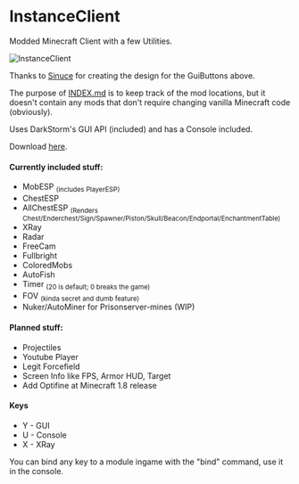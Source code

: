 InstanceClient
==============

Modded Minecraft Client with a few Utilities.

![InstanceClient](https://dl.dropboxusercontent.com/u/82137075/1805_015102_12.png)

Thanks to [Sinuce](http://denmarkinminecraft.com/profile/4517920) for creating the design for the GuiButtons above.

The purpose of [INDEX.md](https://github.com/instance01/InstanceClient/blob/master/INDEX.md) is to keep track of the mod locations, but it doesn't contain any mods that don't require changing vanilla Minecraft code (obviously).


Uses DarkStorm's GUI API (included) and has a Console included.


Download [here](https://github.com/instance01/InstanceClient/releases).


#### Currently included stuff:


- MobESP <sub>(includes PlayerESP)</sub>
- ChestESP
- AllChestESP <sub>(Renders Chest/Enderchest/Sign/Spawner/Piston/Skull/Beacon/Endportal/EnchantmentTable)</sub>
- XRay
- Radar
- FreeCam
- Fullbright
- ColoredMobs
- AutoFish
- Timer <sub>(20 is default; 0 breaks the game)</sub>
- FOV <sub>(kinda secret and dumb feature)</sub>
- Nuker/AutoMiner for Prisonserver-mines (WIP)


#### Planned stuff:


- Projectiles
- Youtube Player
- Legit Forcefield
- Screen Info like FPS, Armor HUD, Target
- Add Optifine at Minecraft 1.8 release


#### Keys

- Y - GUI
- U - Console
- X - XRay


You can bind any key to a module ingame with the "bind" command, use it in the console.
